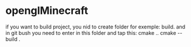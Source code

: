 # openglMinecraft


if you want to build project, you nid to create folder
for exemple: build. and in git bush you need to enter in this folder and tap this:
cmake ..
cmake --build .